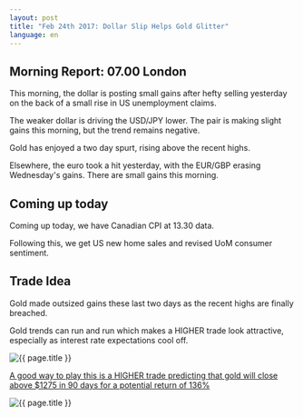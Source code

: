 ```yaml
---
layout: post
title: "Feb 24th 2017: Dollar Slip Helps Gold Glitter"
language: en
---
```

## Morning Report: 07.00 London

This morning, the dollar is posting small gains after hefty selling yesterday on the back of a small rise in US unemployment claims. 

The weaker dollar is driving the USD/JPY lower. The pair is making slight gains this morning, but the trend remains negative. 

Gold has enjoyed a two day spurt, rising above the recent highs. 

Elsewhere, the euro took a hit yesterday, with the EUR/GBP erasing Wednesday's gains. There are small gains this morning.

## Coming up today

Coming up today, we have Canadian CPI at 13.30 data. 

Following this, we get US new home sales and revised UoM consumer sentiment.

## Trade Idea

Gold made outsized gains these last two days as the recent highs are finally breached.

Gold trends can run and run which makes a HIGHER trade look attractive, especially as interest rate expectations cool off.

<img class="post-image" src="{{ site.url }}/images/2017-02-24_07-34-32.png" alt="{{ page.title }}">

<a href="%LINK%%?currency=GBP&market=metals&duration_amount=90&duration_units=d&amount=10&amount_type=payout&expiry_type=duration&underlying=frxXAUUSD&formname=higherlower&barrier=1275" target="_blank">A good way to play this is a HIGHER trade predicting that gold will close above $1275 in 90 days for a potential return of 136%</a>

<img class="post-image" src="{{ site.url }}/images/2017-02-24_07-35-31.png" alt="{{ page.title }}">